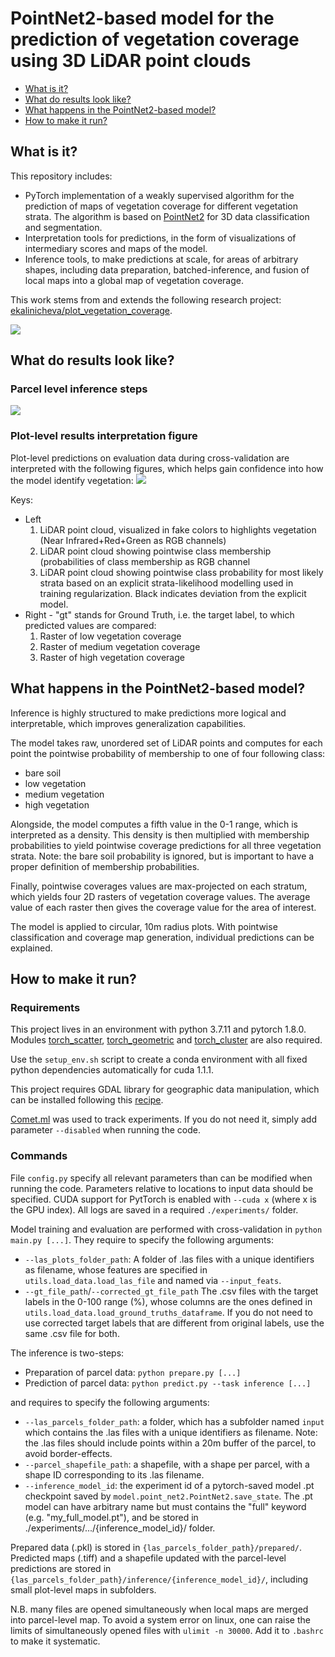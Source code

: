 # PointNet2-based model for the prediction of vegetation coverage using 3D LiDAR point clouds

  * [What is it?](#what-is-it-)
  * [What do results look like?](#what-do-results-look-like-)
  * [What happens in the PointNet2-based model?](#what-happens-in-the-pointnet2-based-model-)
  * [How to make it run?](#how-to-make-it-run-)


## What is it?
This repository includes:
- PyTorch implementation of a weakly supervised algorithm for the prediction of maps of vegetation coverage for different vegetation strata. The algorithm is based on [PointNet2](https://arxiv.org/abs/1706.02413) for 3D data classification and segmentation.
- Interpretation tools for predictions, in the form of visualizations of intermediary scores and maps of the model.
- Inference tools, to make predictions at scale, for areas of arbitrary shapes, including data preparation, batched-inference, and fusion of local maps into a global map of vegetation coverage. 

This work stems from and extends the following research project: [ekalinicheva/plot_vegetation_coverage](https://github.com/ekalinicheva/plot_vegetation_coverage).

![](_img/3_stratum.png)

## What do results look like?

### Parcel level inference steps

![](_img/parcel_inference_steps.png)

### Plot-level results interpretation figure
Plot-level predictions on evaluation data during cross-validation are interpreted with the following figures, which helps gain confidence into how the model identify vegetation:
![](_img/example_result.png)

Keys:
- Left
  1. LiDAR point cloud, visualized in fake colors to highlights vegetation (Near Infrared+Red+Green as RGB channels)
  2. LiDAR point cloud showing pointwise class membership (probabilities of class membership as RGB channel
  3. LiDAR point cloud showing pointwise class probability for most likely strata based on an explicit strata-likelihood modelling used in training regularization. Black indicates deviation from the explicit model.
- Right - "gt" stands for Ground Truth, i.e. the target label, to which predicted values are compared:
  1. Raster of low vegetation coverage
  2. Raster of medium vegetation coverage
  3. Raster of high vegetation coverage

## What happens in the PointNet2-based model?

Inference is highly structured to make predictions more logical and interpretable, which improves generalization capabilities. 

The model takes raw, unordered set of LiDAR points and computes for each point the pointwise probability of membership to one of four following class:
- bare soil
- low vegetation
- medium vegetation
- high vegetation

Alongside, the model computes a fifth value in the 0-1 range, which is interpreted as a density. This density is then multiplied with membership probabilities to yield pointwise coverage predictions for all three vegetation strata. Note: the bare soil probability is ignored, but is important to have a proper definition of membership probabilities. 

Finally, pointwise coverages values are max-projected on each stratum, which yields four 2D rasters of vegetation coverage values. The average value of each raster then gives the coverage value for the area of interest.

The model is applied to circular, 10m radius plots. With pointwise classification and coverage map generation, individual predictions can be explained.

## How to make it run?

### Requirements
This project lives in an environment with python 3.7.11 and pytorch 1.8.0. Modules [torch_scatter](https://github.com/rusty1s/pytorch_scatter), [torch_geometric](https://github.com/rusty1s/pytorch_geometric) and [torch_cluster](https://github.com/rusty1s/pytorch_cluster) are also required.

Use the `setup_env.sh` script to create a conda environment with all fixed python dependencies automatically for cuda 1.1.1.

This project requires GDAL library for geographic data manipulation, which can be installed following this [recipe](https://mothergeo-py.readthedocs.io/en/latest/development/how-to/gdal-ubuntu-pkg.html).

[Comet.ml](comet.ml) was used to track experiments. If you do not need it, simply add parameter `--disabled` when running the code.

### Commands

File `config.py` specify all relevant parameters than can be modified when running the code. Parameters relative to locations to input data should be specified. CUDA support for PytTorch is enabled with `--cuda x` (where x is the GPU index). All logs are saved in a required `./experiments/` folder.

Model training and evaluation are performed with cross-validation in `python main.py [...]`. They require to specify the following arguments:
- `--las_plots_folder_path`: A folder of .las files with a unique identifiers as filename, whose features are specified in `utils.load_data.load_las_file` and named via `--input_feats`.
- `--gt_file_path`/`--corrected_gt_file_path` The .csv files with the target labels in the 0-100 range (%), whose columns are the ones defined in `utils.load_data.load_ground_truths_dataframe`. If you do not need to use corrected target labels that are different from original labels, use the same .csv file for both. 

The inference is two-steps:
  - Preparation of parcel data: `python prepare.py [...]`
  - Prediction of parcel data: `python predict.py --task inference [...]`

and requires to specify the following arguments:
- `--las_parcels_folder_path`: a folder, which has a subfolder named `input` which contains the .las files with a unique identifiers as filename. Note: the .las files should include points within a 20m buffer of the parcel, to avoid border-effects.
- `--parcel_shapefile_path`: a shapefile, with a shape per parcel, with a shape ID corresponding to its .las filename.
- `--inference_model_id`: the experiment id of a pytorch-saved model .pt checkpoint saved by `model.point_net2.PointNet2.save_state`. The .pt model can have arbitrary name but must contains the "full" keyword (e.g. "my_full_model.pt"), and be stored in ./experiments/.../{inference_model_id}/ folder.  

Prepared data (.pkl) is stored in `{las_parcels_folder_path}/prepared/`. Predicted maps (.tiff) and a shapefile updated with the parcel-level predictions are stored in `{las_parcels_folder_path}/inference/{inference_model_id}/`, including small plot-level maps in subfolders.

N.B. many files are opened simultaneously when local maps are merged into parcel-level map. To avoid a system error on linux, one can raise the limits of simultaneously opened files with `ulimit -n 30000`. Add it to `.bashrc` to make it systematic.